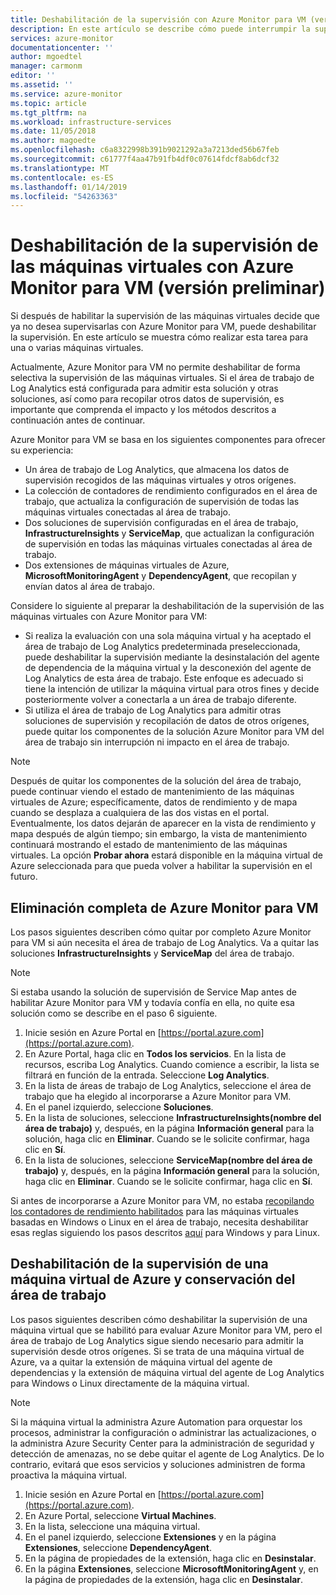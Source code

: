 ```yaml
---
title: Deshabilitación de la supervisión con Azure Monitor para VM (versión preliminar) | Microsoft Docs
description: En este artículo se describe cómo puede interrumpir la supervisión de máquinas virtuales con Azure Monitor para VM.
services: azure-monitor
documentationcenter: ''
author: mgoedtel
manager: carmonm
editor: ''
ms.assetid: ''
ms.service: azure-monitor
ms.topic: article
ms.tgt_pltfrm: na
ms.workload: infrastructure-services
ms.date: 11/05/2018
ms.author: magoedte
ms.openlocfilehash: c6a8322998b391b9021292a3a7213ded56b67feb
ms.sourcegitcommit: c61777f4aa47b91fb4df0c07614fdcf8ab6dcf32
ms.translationtype: MT
ms.contentlocale: es-ES
ms.lasthandoff: 01/14/2019
ms.locfileid: "54263363"
---
```

# <a name="how-to-disable-monitoring-of-your-virtual-machines-with-azure-monitor-for-vms-preview"></a>Deshabilitación de la supervisión de las máquinas virtuales con Azure Monitor para VM (versión preliminar)

Si después de habilitar la supervisión de las máquinas virtuales decide que ya no desea supervisarlas con Azure Monitor para VM, puede deshabilitar la supervisión. En este artículo se muestra cómo realizar esta tarea para una o varias máquinas virtuales.  

Actualmente, Azure Monitor para VM no permite deshabilitar de forma selectiva la supervisión de las máquinas virtuales. Si el área de trabajo de Log Analytics está configurada para admitir esta solución y otras soluciones, así como para recopilar otros datos de supervisión, es importante que comprenda el impacto y los métodos descritos a continuación antes de continuar.

Azure Monitor para VM se basa en los siguientes componentes para ofrecer su experiencia:

* Un área de trabajo de Log Analytics, que almacena los datos de supervisión recogidos de las máquinas virtuales y otros orígenes.
* La colección de contadores de rendimiento configurados en el área de trabajo, que actualiza la configuración de supervisión de todas las máquinas virtuales conectadas al área de trabajo.
* Dos soluciones de supervisión configuradas en el área de trabajo, **InfrastructureInsights** y **ServiceMap**, que actualizan la configuración de supervisión en todas las máquinas virtuales conectadas al área de trabajo.
* Dos extensiones de máquinas virtuales de Azure, **MicrosoftMonitoringAgent** y **DependencyAgent**, que recopilan y envían datos al área de trabajo.

Considere lo siguiente al preparar la deshabilitación de la supervisión de las máquinas virtuales con Azure Monitor para VM:

* Si realiza la evaluación con una sola máquina virtual y ha aceptado el área de trabajo de Log Analytics predeterminada preseleccionada, puede deshabilitar la supervisión mediante la desinstalación del agente de dependencia de la máquina virtual y la desconexión del agente de Log Analytics de esta área de trabajo. Este enfoque es adecuado si tiene la intención de utilizar la máquina virtual para otros fines y decide posteriormente volver a conectarla a un área de trabajo diferente.
* Si utiliza el área de trabajo de Log Analytics para admitir otras soluciones de supervisión y recopilación de datos de otros orígenes, puede quitar los componentes de la solución Azure Monitor para VM del área de trabajo sin interrupción ni impacto en el área de trabajo.  

>[!NOTE]
> Después de quitar los componentes de la solución del área de trabajo, puede continuar viendo el estado de mantenimiento de las máquinas virtuales de Azure; específicamente, datos de rendimiento y de mapa cuando se desplaza a cualquiera de las dos vistas en el portal. Eventualmente, los datos dejarán de aparecer en la vista de rendimiento y mapa después de algún tiempo; sin embargo, la vista de mantenimiento continuará mostrando el estado de mantenimiento de las máquinas virtuales. La opción **Probar ahora** estará disponible en la máquina virtual de Azure seleccionada para que pueda volver a habilitar la supervisión en el futuro.  

## <a name="complete-removal-of-azure-monitor-for-vms"></a>Eliminación completa de Azure Monitor para VM

Los pasos siguientes describen cómo quitar por completo Azure Monitor para VM si aún necesita el área de trabajo de Log Analytics. Va a quitar las soluciones **InfrastructureInsights** y **ServiceMap** del área de trabajo.  

>[!NOTE]
>Si estaba usando la solución de supervisión de Service Map antes de habilitar Azure Monitor para VM y todavía confía en ella, no quite esa solución como se describe en el paso 6 siguiente.  
>

1. Inicie sesión en Azure Portal en [https://portal.azure.com](https://portal.azure.com).
2. En Azure Portal, haga clic en **Todos los servicios**. En la lista de recursos, escriba Log Analytics. Cuando comience a escribir, la lista se filtrará en función de la entrada. Seleccione **Log Analytics**.
3. En la lista de áreas de trabajo de Log Analytics, seleccione el área de trabajo que ha elegido al incorporarse a Azure Monitor para VM.
4. En el panel izquierdo, seleccione **Soluciones**.  
5. En la lista de soluciones, seleccione **InfrastructureInsights(nombre del área de trabajo)** y, después, en la página **Información general** para la solución, haga clic en **Eliminar**.  Cuando se le solicite confirmar, haga clic en **Sí**.  
6. En la lista de soluciones, seleccione **ServiceMap(nombre del área de trabajo)** y, después, en la página **Información general** para la solución, haga clic en **Eliminar**.  Cuando se le solicite confirmar, haga clic en **Sí**.  

Si antes de incorporarse a Azure Monitor para VM, no estaba [recopilando los contadores de rendimiento habilitados](vminsights-onboard.md?toc=/azure/azure-monitor/toc.json#performance-counters-enabled) para las máquinas virtuales basadas en Windows o Linux en el área de trabajo, necesita deshabilitar esas reglas siguiendo los pasos descritos [aquí](../../azure-monitor/platform/data-sources-performance-counters.md?toc=/azure/azure-monitor/toc.json#configuring-performance-counters) para Windows y para Linux.

## <a name="disable-monitoring-for-an-azure-vm-and-retain-workspace"></a>Deshabilitación de la supervisión de una máquina virtual de Azure y conservación del área de trabajo  

Los pasos siguientes describen cómo deshabilitar la supervisión de una máquina virtual que se habilitó para evaluar Azure Monitor para VM, pero el área de trabajo de Log Analytics sigue siendo necesario para admitir la supervisión desde otros orígenes. Si se trata de una máquina virtual de Azure, va a quitar la extensión de máquina virtual del agente de dependencias y la extensión de máquina virtual del agente de Log Analytics para Windows o Linux directamente de la máquina virtual. 

>[!NOTE]
>Si la máquina virtual la administra Azure Automation para orquestar los procesos, administrar la configuración o administrar las actualizaciones, o la administra Azure Security Center para la administración de seguridad y detección de amenazas, no se debe quitar el agente de Log Analytics. De lo contrario, evitará que esos servicios y soluciones administren de forma proactiva la máquina virtual. 

1. Inicie sesión en Azure Portal en [https://portal.azure.com](https://portal.azure.com). 
2. En Azure Portal, seleccione **Virtual Machines**. 
3. En la lista, seleccione una máquina virtual. 
4. En el panel izquierdo, seleccione **Extensiones** y en la página **Extensiones**, seleccione **DependencyAgent**.
5. En la página de propiedades de la extensión, haga clic en **Desinstalar**.
6. En la página **Extensiones**, seleccione **MicrosoftMonitoringAgent** y, en la página de propiedades de la extensión, haga clic en **Desinstalar**.  

